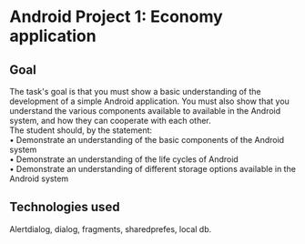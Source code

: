 # Android Project 1: Economy application

## Goal
The task's goal is that you must show a basic understanding of the development of a
simple Android application. You must also show that you understand the various components available to
available in the Android system, and how they can cooperate with each other.         
The student should, by the statement:           
• Demonstrate an understanding of the basic components of the Android system      
• Demonstrate an understanding of the life cycles of Android           
• Demonstrate an understanding of different storage options available in the Android system         

## Technologies used
Alertdialog, dialog, fragments, sharedprefes, local db. 

